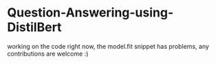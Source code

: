 # Question-Answering-using-DistilBert

working on the code right now, the model.fit snippet has problems, any contributions are welcome :)
